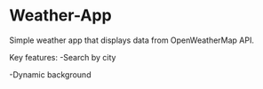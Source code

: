 # Weather-App
Simple weather app that displays data from OpenWeatherMap API.

Key features:
-Search by city

-Dynamic background